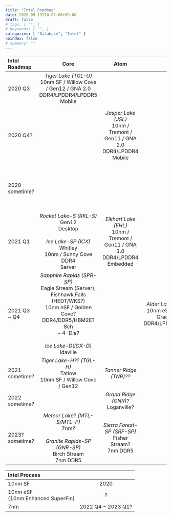 ```yaml
---
title: "Intel Roadmap"
date: 2020-09-13T10:07:00+09:00
draft: false
# tags: [ "", ]
# keywords: [ "", ]
categories: [ "Database", "Intel" ]
noindex: false
# summary: ""
---
```


| Intel Roadmap | Core | Atom | Hybrid | GPU |
| :-- | :--: | :--: | :--: | :--: |
| 2020 Q3 | *Tiger Lake (TGL-U)*<br>10nm SF / Willow Cove / Gen12 / GNA 2.0<br>DDR4/LPDDR4/LPDDR5<br>Mobile |
| 2020 Q4? |  | *Jasper Lake (JSL)*<br>10nm / Tremont / Gen11 / GNA 2.0<br>DDR4/LPDDR4<br>Mobile | | *Iris Xe MAX*<br>10nm SuperFin / Gen12 {{< xe class="lp" >}}<br>LPDDR4 / Mobile
| 2020 sometime? |  | | | *DG1/SG1*<br>10nm SuperFin / Gen12 {{< xe class="lp" >}} |
| 2021 Q1 | *Rocket Lake-S (RKL-S)*<br>Gen12<br>Desktop<br><br>*Ice Lake-SP (ICX)*<br>Whitley<br>10nm / Sunny Cove<br>DDR4<br>Server | *Elkhart Lake (EHL)* <br> 10nm / Tremont / Gen11 / GNA 1.0<br>DDR4/LPDDR4<br>Embedded |
| 2021 Q3 ~ Q4 | *Sapphire Rapids (SPR-SP)*<br>Eagle Stream (Server), Fishhawk Falls (HEDT/WKS?)<br>10nm eSF / Golden Cove?<br>DDR4/DDR5/HBM2E? 8ch<br>~ 4-Die?<br><br>*Ice Lake-D(ICX-D)*<br>Idaville | | *Alder Lake? (ADL-S/ADL-P)*<br>10nm eSF? / Golden Cove + Gracemont / Gen12<br>DDR4/LPDDR4/LPDDR5/DDR5  |
| 2021 sometime? | *Tiger Lake-H?? (TGL-H)*<br>Tatlow<br>10nm SF / Willow Cove / Gen12 | *Tanner Ridge (TNR)??* | | *DG2*<br>{{< xe class="hpg" >}}<br>GDDR6 |
| 2022 sometime? | | *Grand Ridge (GNR)?*<br>Loganville? | |
| 2023? sometime? | *Meteor Lake? (MTL-S/MTL-P)*<br>7nm?<br><br>*Granite Rapids-SP (GNR-SP)*<br>Birch Stream<br>7nm DDR5 | *Sierra Forest-SP (SRF-SP)*<br>Fisher Stream?<br>7nm DDR5 |

| Intel Process | |
| :-- | :--: |
| 10nm SF | 2020 |
| 10nm eSF<br>(10nm Enhanced SuperFin) | ? |
| 7nm | 2022 Q4 ~ 2023 Q1? |

